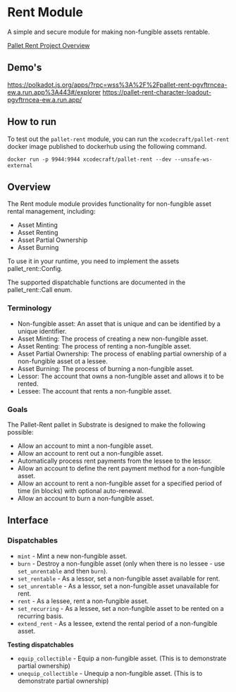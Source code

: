 # Rent Module

A simple and secure module for making non-fungible assets rentable.

[Pallet Rent Project Overview](https://michaelassaf.notion.site/Pallet-Rent-f3c3ecfce18d483eba9dea675721954d)

## Demo's
https://polkadot.js.org/apps/?rpc=wss%3A%2F%2Fpallet-rent-pgvftrncea-ew.a.run.app%3A443#/explorer
https://pallet-rent-character-loadout-pgvftrncea-ew.a.run.app/

## How to run

To test out the `pallet-rent` module, you can run the `xcodecraft/pallet-rent` docker image published to dockerhub using the following command.

`docker run -p 9944:9944 xcodecraft/pallet-rent --dev --unsafe-ws-external`

## Overview

The Rent module module provides functionality for non-fungible asset rental management, including:

- Asset Minting
- Asset Renting
- Asset Partial Ownership
- Asset Burning

To use it in your runtime, you need to implement the assets pallet_rent::Config.

The supported dispatchable functions are documented in the pallet_rent::Call enum.

### Terminology

- Non-fungible asset: An asset that is unique and can be identified by a unique identifier.
- Asset Minting: The process of creating a new non-fungible asset.
- Asset Renting: The process of renting a non-fungible asset.
- Asset Partial Ownership: The process of enabling partial ownership of a non-fungible asset ot a lessee.
- Asset Burning: The process of burning a non-fungible asset.
- Lessor: The account that owns a non-fungible asset and allows it to be rented.
- Lessee: The account that rents a non-fungible asset.

### Goals

The Pallet-Rent pallet in Substrate is designed to make the following possible:

- Allow an account to mint a non-fungible asset.
- Allow an account to rent out a non-fungible asset.
- Automatically process rent payments from the lessee to the lessor.
- Allow an account to define the rent payment method for a non-fungible asset.
- Allow an account to rent a non-fungible asset for a specified period of time (in blocks) with optional auto-renewal.
- Allow an account to burn a non-fungible asset.

## Interface

### Dispatchables

- `mint` - Mint a new non-fungible asset.
- `burn` - Destroy a non-fungible asset (only when there is no lessee - use `set_unrentable` and then `burn`).
- `set_rentable` - As a lessor, set a non-fungible asset available for rent.
- `set_unrentable` - As a lessor, set a non-fungible asset unavailable for rent.
- `rent` - As a lessee, rent a non-fungible asset.
- `set_recurring` - As a lessee, set a non-fungible asset to be rented on a recurring basis.
- `extend_rent` - As a lessee, extend the rental period of a non-fungible asset.

**Testing dispatchables**

- `equip_collectible` - Equip a non-fungible asset. (This is to demonstrate partial ownership)
- `unequip_collectible` - Unequip a non-fungible asset. (This is to demonstrate partial ownership)
